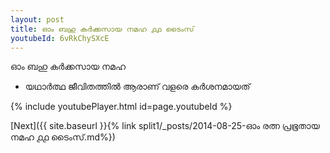 ```yaml
---
layout: post
title: ഓം ബഹു കർക്കസായ നമഹ ൧൧ ടൈംസ്
youtubeId: 6vRkChySXcE
---
```

 
 
 ഓം ബഹു കർക്കസായ നമഹ 
 
 -  യഥാർത്ഥ ജീവിതത്തിൽ ആരാണ് വളരെ കർശനമായത് 
 
  
 
  
 
 
 
 
 
 


{% include youtubePlayer.html id=page.youtubeId %}
 
[Next]({{ site.baseurl }}{% link  split1/_posts/2014-08-25-ഓം രത്ന പ്രഭൂതായ നമഹ ൧൧ ടൈംസ്.md%})
 
